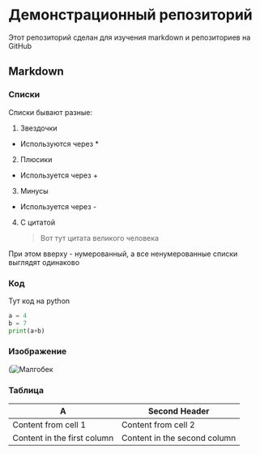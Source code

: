 # Демонстрационный репозиторий
Этот репозиторий сделан для изучения markdown и репозиториев на GitHub
## Markdown
### Списки
Списки бывают разные:
1. Звездочки
  * Используются через *
2. Плюсики
  + Используется через +
3. Минусы
  - Используется через -
4. C цитатой
    > Вот тут цитата
    > великого человека

При этом вверху - нумерованный, а все ненумерованные списки выглядят одинаково
### Код
Тут код на python
```Python
a = 4
b = 7
print(a+b)
```
### Изображение
(![Малгобек](https://user-images.githubusercontent.com/91655905/135407084-28fd66ec-5c7b-42b4-b8e2-d48a32289a76.png)
### Таблица
А | Second Header
------------ | -------------
Content from cell 1 | Content from cell 2
Content in the first column | Content in the second column

